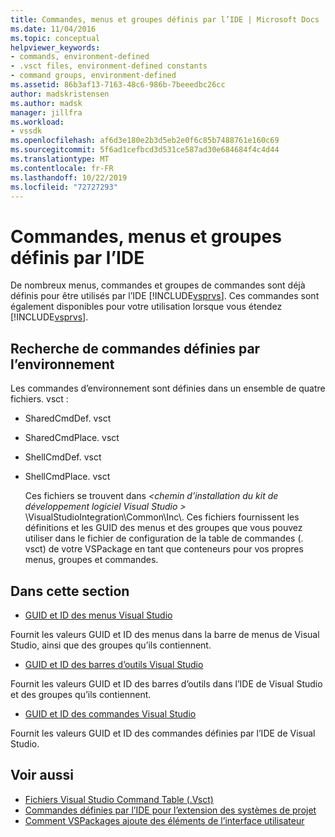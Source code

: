 ```yaml
---
title: Commandes, menus et groupes définis par l’IDE | Microsoft Docs
ms.date: 11/04/2016
ms.topic: conceptual
helpviewer_keywords:
- commands, environment-defined
- .vsct files, environment-defined constants
- command groups, environment-defined
ms.assetid: 86b3af13-7163-48c6-986b-7beeedbc26cc
author: madskristensen
ms.author: madsk
manager: jillfra
ms.workload:
- vssdk
ms.openlocfilehash: af6d3e180e2b3d5eb2e0f6c85b7488761e160c69
ms.sourcegitcommit: 5f6ad1cefbcd3d531ce587ad30e684684f4c4d44
ms.translationtype: MT
ms.contentlocale: fr-FR
ms.lasthandoff: 10/22/2019
ms.locfileid: "72727293"
---
```

# <a name="ide-defined-commands-menus-and-groups"></a>Commandes, menus et groupes définis par l’IDE
De nombreux menus, commandes et groupes de commandes sont déjà définis pour être utilisés par l’IDE [!INCLUDE[vsprvs](../../code-quality/includes/vsprvs_md.md)]. Ces commandes sont également disponibles pour votre utilisation lorsque vous étendez [!INCLUDE[vsprvs](../../code-quality/includes/vsprvs_md.md)].

## <a name="finding-environment-defined-commands"></a>Recherche de commandes définies par l’environnement
 Les commandes d’environnement sont définies dans un ensemble de quatre fichiers. vsct :

- SharedCmdDef. vsct

- SharedCmdPlace. vsct

- ShellCmdDef. vsct

- ShellCmdPlace. vsct

  Ces fichiers se trouvent dans *\<chemin d’installation du kit de développement logiciel Visual Studio >* \VisualStudioIntegration\Common\Inc\\. Ces fichiers fournissent les définitions et les GUID des menus et des groupes que vous pouvez utiliser dans le fichier de configuration de la table de commandes (. vsct) de votre VSPackage en tant que conteneurs pour vos propres menus, groupes et commandes.

## <a name="in-this-section"></a>Dans cette section
- [GUID et ID des menus Visual Studio](../../extensibility/internals/guids-and-ids-of-visual-studio-menus.md)

 Fournit les valeurs GUID et ID des menus dans la barre de menus de Visual Studio, ainsi que des groupes qu’ils contiennent.

- [GUID et ID des barres d’outils Visual Studio](../../extensibility/internals/guids-and-ids-of-visual-studio-toolbars.md)

 Fournit les valeurs GUID et ID des barres d’outils dans l’IDE de Visual Studio et des groupes qu’ils contiennent.

- [GUID et ID des commandes Visual Studio](../../extensibility/internals/guids-and-ids-of-visual-studio-commands.md)

 Fournit les valeurs GUID et ID des commandes définies par l’IDE de Visual Studio.

## <a name="see-also"></a>Voir aussi
- [Fichiers Visual Studio Command Table (.Vsct)](../../extensibility/internals/visual-studio-command-table-dot-vsct-files.md)
- [Commandes définies par l’IDE pour l’extension des systèmes de projet](../../extensibility/internals/ide-defined-commands-for-extending-project-systems.md)
- [Comment VSPackages ajoute des éléments de l’interface utilisateur](../../extensibility/internals/how-vspackages-add-user-interface-elements.md)